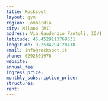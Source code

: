 ```yaml
---
title: Rockspot
layout: gym
region: Lombardia
city: Milano (MI)
address: Via Gaudenzio Fantoli, 15/1
latitude: 45.4529113769531
longitude: 9.2534294128418
email: info@rockspot.it
phone: 0292801976
website: 
annual_fee: 
ingress_price: 
monthly_subscription_price: 
structures: 
rent: 
---
```


